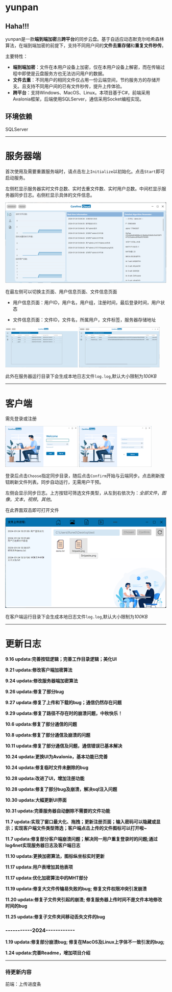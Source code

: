 # yunpan

## Haha!!!

yunpan是一款**端到端加密**且**跨平台**的同步云盘。基于自适应动态默克尔哈希森林算法，在端到端加密的前提下，支持不同用户间的**文件去重存储**和**重复文件秒传**。

主要特性：

- **端到端加密**：文件在本用户设备上加密，仅在本用户设备上解密，而在传输过程中即使是云盘服务方也无法访问用户的数据。
- **文件去重**：不同用户的相同文件仅占用一份云端空间，节约服务方的存储开支。且支持不同用户间的已有文件秒传，提升上传体验。
- **跨平台**：支持Windows、MacOS、Linux。本项目基于C#，前端采用Avalonia框架，后端使用SQLServer，通信采用Socket编程实现。

## 环境依赖

SQLServer

---
# 服务器端

首次使用及需要重置服务端时，请点击左上`Initialize`以初始化。点击`Start`即可启动服务。

左侧栏显示服务器实时文件总数、实时去重文件数、实时用户总数。中间栏显示服务器同步日志。右侧栏显示具体的文件信息。

![](img/Server_1.png)

在最左侧可以切换主页面、用户信息页面、文件信息页面

- 用户信息页面：用户ID，用户名，用户组，注册时间，最后登录时间，用户状态

- 文件信息页面：文件ID，文件名，所属用户，文件标签，服务器存储地址

<div>
    <img src="img/Server_2.png" width="45%">
    <img src="img/Server_3.png" width="50%">
</div>


此外在服务器运行目录下会生成本地日志文件`log.log`,默认大小限制为*100KB*

---

# 客户端
需先登录或注册


<div>
    <img src="img/Client_1.png" width="45%">
    <img src="img/Client_2.png" width="45%">
</div>   


登录后点击`Choose`指定同步目录，随后点击`Confirm`开始与云端同步。点击刷新按钮刷新文件列表。同步自动运行，无需用户干预。

左侧会显示同步日志。上方按钮可筛选文件类型，从左到右依次为：*全部文件*，*图像*，*文本*，*视频*，*其他*。

在此界面双击即可打开文件


![](img/Client_3.png)

在客户端运行目录下会生成本地日志文件`log.log`,默认大小限制为*100KB*

---
# 更新日志

**9.16 updata:完善按钮逻辑；完善工作目录逻辑；美化UI**

**9.21 updata:修改客户端加密算法**

**9.24 updata:修改服务器端加密算法**

**9.26 updata:修复了部分bug**

**9.27 updata:修复了上传和下载的bug；通信仍然存在问题**

**9.29 updata:修复了路径不存在时的崩溃问题，中秋快乐！**

**10.6 updata:修复了部分通信的问题**

**10.8 updata:修复了部分通信及崩溃的问题**

**10.11 updata:修复了部分通信及问题，通信错误已基本解决**

**10.24 updata:更换UI为Avalonia，基本功能已完善**

**10.24 updata:修复临时文件未删除的bug**

**10.28 updata:改进了UI，增加注册功能**

**10.28 updata:修复了部分bug及崩溃，解决sql注入问题**

**10.30 updata:大幅更新UI界面**

**10.31 updata:完善服务器自动删除不需要的文件功能**

**11.7 updata:实现了窗口最大化、拖拽；更新注册页面；输入密码可以隐藏或显示；实现客户端文件类型筛选；客户端点击上传的文件图标可以打开啦~**

**11.7 updata:修复部分客户端崩溃问题；解决同一用户重复登录时的问题;通过log4net实现服务器日志及客户端日志**

**11.10 updata:更换加密算法，图标纵坐标实时更新**

**11.17 updata:用户表增加其他表项**

**11.17 updata:优化加密算法中的MHT部分**

**11.19 updata:修复大文件传输易失败的bug; 修复文件权限冲突引发崩溃**

**11.20 updata:修复子文件夹引起的崩溃; 修复服务器上传时间不是文件本地修改时间的bug**

**11.25 updata:修复子文件夹间移动丢失文件的bug**

### -----------2024------------

**1.19 updata:修复部分崩溃bug; 修复在MacOS及Linux上字体不一致引发的bug;**

**1.24 updata:完善Readme，增加项目介绍**

---
### 待更新内容


前端：上传进度条

